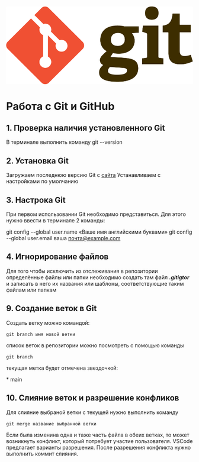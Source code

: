 ![logo](Git-Logo-2Color.png)
# Работа с Git и GitHub
## 1. Проверка наличия установленного Git
В терминале выполнить команду git --version

## 2. Установка Git
Загружаем последнюю версию Git с [сайта](https://git-scm.com/downloads)
Устанавливаем с настройками по умолчанию
## 3. Настрока Git
При первом использовании Git необходимо представиться.
Для этого нужно ввести в терминале 2 команды:

git config --global user.name «Ваше имя английскими буквами»
git config --global user.email ваша почта@example.com
## 4. Игнорирование файлов
Для того чтобы исключить из отслеживания в репозитории определённые файлы или папки необходимо создать там файл ***.gitigtor*** 
и записать в него их названия или шаблоны, соответствующие таким файлам или папкам

## 9. Создание веток в Git ###
Создать ветку можно командой:
```
git branch имя новой ветки
```
список веток в репозитории можно посмотреть с помощью команды 
```
git branch
```
текущая метка будет отмечена звездочкой:

\* main


## 10. Слияние веток и разрешение конфликов
Для слияние выбраной ветки с текущей нужно выполнить команду 
```
git merge название выбранной ветки
```
Если была изменина одна и таже часть файла в обеих ветках, то может возникнуть конфликт, который потребует участие пользователя.
VSCode предлагает варианты разрешения.
После разрешения конфликта нужно выполнить коммит слияния.